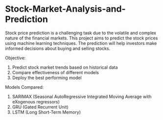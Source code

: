 # Stock-Market-Analysis-and-Prediction
Stock price prediction is a challenging task due to the volatile and complex nature of the financial markets. This project aims to predict the stock prices using machine learning techniques. The prediction will help investors make informed decisions about buying and selling stocks.

Objective:
1. Predict stock market trends based on historical data
2. Compare effectiveness of different models
3. Deploy the best performing model


Models Compared:
1. SARIMAX (Seasonal AutoRegressive Integrated Moving Average with eXogenous regressors)
2. GRU (Gated Recurrent Unit)
3. LSTM (Long Short-Term Memory)
